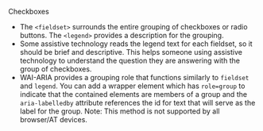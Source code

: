 Checkboxes

- The `<fieldset>` surrounds the entire grouping of checkboxes or radio buttons. The `<legend>` provides a description for the grouping.
- Some assistive technology reads the legend text for each fieldset, so it should be brief and descriptive. This helps someone using assistive technology to understand the question they are answering with the group of checkboxes.
- WAI-ARIA provides a grouping role that functions similarly to `fieldset` and `legend`. You can add a wrapper element which has `role=group` to indicate that the contained elements are members of a group and the `aria-labelledby` attribute references the id for text that will serve as the label for the group.
  Note: This method is not supported by all browser/AT devices.
